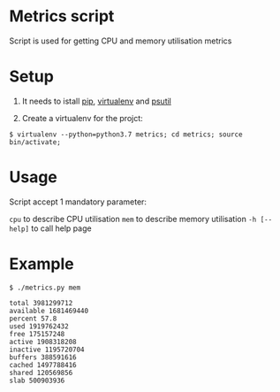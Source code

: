 # Metrics script
Script is used for getting CPU and memory utilisation metrics
# Setup
1. It needs to istall [pip](http://pip.readthedocs.org/en/latest/), [virtualenv](http://virtualenv.readthedocs.org/en/latest/) and [psutil](https://psutil.readthedocs.io/en/latest/)

2. Create a virtualenv for the projct:
```
$ virtualenv --python=python3.7 metrics; cd metrics; source bin/activate;
```
# Usage

Script accept 1 mandatory parameter:

```cpu``` to describe CPU utilisation
```mem``` to describe memory utilisation
```-h [--help]``` to call help page

# Example

```
$ ./metrics.py mem

total 3981299712
available 1681469440
percent 57.8
used 1919762432
free 175157248
active 1908318208
inactive 1195720704
buffers 388591616
cached 1497788416
shared 120569856
slab 500903936
```

